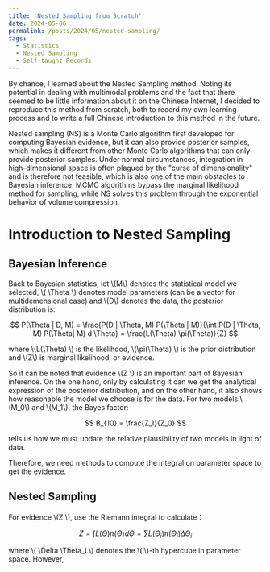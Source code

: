```yaml
---
title: 'Nested Sampling from Scratch'
date: 2024-05-06
permalink: /posts/2024/05/nested-sampling/
tags:
  - Statistics
  - Nested Sampling
  - Self-taught Records
---
```


By chance, I learned about the Nested Sampling method. Noting its potential in dealing with multimodal problems and the fact that there seemed to be little information about it on the Chinese Internet, I decided to reproduce this method from scratch, both to record my own learning process and to write a full Chinese introduction to this method in the future.

Nested sampling (NS) is a Monte Carlo algorithm first developed for computing Bayesian evidence, but it can also provide posterior samples, which makes it different from other Monte Carlo algorithms that can only provide posterior samples. Under normal circumstances, integration in high-dimensional space is often plagued by the "curse of dimensionality" and is therefore not feasible, which is also one of the main obstacles to Bayesian inference. MCMC algorithms bypass the marginal likelihood method for sampling, while NS solves this problem through the exponential behavior of volume compression.

Introduction to Nested Sampling
======

Bayesian Inference
------

Back to Bayesian statistics, let \\(M\\) denotes the statistical model we selected, \\( \Theta \\) denotes model parameters (can be a vector for multidemensional case) and \\(D\\) denotes the data, the posterior distribution is:

$$
P(\Theta | D, M) = \frac{P(D | \Theta, M) P(\Theta | M)}{\int P(D | \Theta, M) P(\Theta| M) d \Theta} = \frac{L(\Theta) \pi(\Theta)}{Z}
$$

where \\(L(\Theta) \\) is the likelihood, \\(\pi(\Theta) \\) is the prior distribution and \\(Z\\) is marginal likelihood, or evidence.

So it can be noted that evidence \\(Z \\) is an important part of Bayesian inference. On the one hand, only by calculating it can we get the analytical expression of the posterior distribution, and on the other hand, it also shows how reasonable the model we choose is for the data. For two models \\(M_0\\) and \\(M_1\\), the Bayes factor:

$$
B_{10} = \frac{Z_1}{Z_0}
$$

tells us how we must update the relative plausibility of two models in light of data.

Therefore, we need methods to compute the integral on parameter space to get the evidence.

Nested Sampling
------

For evidence \\(Z \\), use the Riemann integral to calculate：

$$
Z = \int L(\Theta) \pi(\Theta) d \Theta = \sum L(\Theta_i) \pi(\Theta_i) \Delta \Theta_i
$$

where \\( \Delta \Theta_i \\) denotes the \\(i\\)-th hypercube in parameter space. However, 
